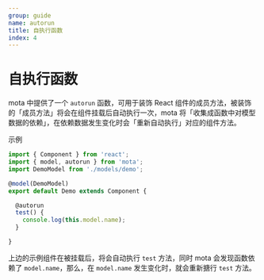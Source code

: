 ```yaml
---
group: guide
name: autorun
title: 自执行函数
index: 4
---
```


# 自执行函数

mota 中提供了一个 `autorun` 函数，可用于装饰 React 组件的成员方法，被装饰的「成员方法」将会在组件挂载后自动执行一次，mota 将「收集成函数中对模型数据的依赖」，在依赖数据发生变化时会「重新自动执行」对应的组件方法。

示例

```js
import { Component } from 'react';
import { model, autorun } from 'mota';
import DemoModel from './models/demo';

@model(DemoModel)
export default Demo extends Component {

  @autorun
  test() {
    console.log(this.model.name);
  }

}
```

上边的示例组件在被挂载后，将会自动执行 `test` 方法，同时 mota 会发现函数依赖了 `model.name`，那么，在 `model.name` 发生变化时，就会重新搪行 `test` 方法。